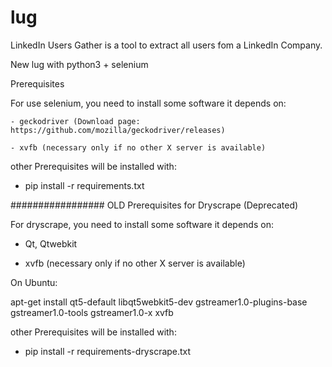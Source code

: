 # lug
LinkedIn Users Gather is a tool to extract all users fom a LinkedIn Company.

New lug with python3 + selenium

Prerequisites

For use selenium, you need to install some software it depends on:

	- geckodriver (Download page: https://github.com/mozilla/geckodriver/releases)

	- xvfb (necessary only if no other X server is available)

other Prerequisites will be installed with:

  - pip install -r requirements.txt

################# OLD
Prerequisites for Dryscrape (Deprecated)

For dryscrape, you need to install some software it depends on:

  - Qt, Qtwebkit

  - xvfb (necessary only if no other X server is available)

On Ubuntu:

apt-get install qt5-default libqt5webkit5-dev gstreamer1.0-plugins-base gstreamer1.0-tools gstreamer1.0-x xvfb

other Prerequisites will be installed with:

  - pip install -r requirements-dryscrape.txt

